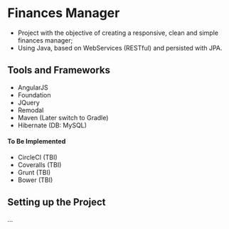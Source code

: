 # Finances Manager

- Project with the objective of creating a responsive, clean and simple finances manager;
- Using Java, based on WebServices (RESTful) and persisted with JPA.

## Tools and Frameworks

- AngularJS
- Foundation
- JQuery
- Remodal
- Maven (Later switch to Gradle)
- Hibernate (DB: MySQL)

#### To Be Implemented
- CircleCI (TBI)
- Coveralls (TBI)
- Grunt (TBI)
- Bower (TBI)

## Setting up the Project
...
